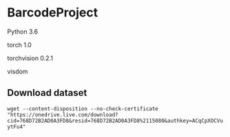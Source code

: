 # BarcodeProject

Python 3.6

torch 1.0

torchvision 0.2.1

visdom

## Download dataset

`wget --content-disposition --no-check-certificate "https://onedrive.live.com/download?cid=768D72B2AD0A3FD8&resid=768D72B2AD0A3FD8%2115080&authkey=ACqCpXOCVuytFu4"`
